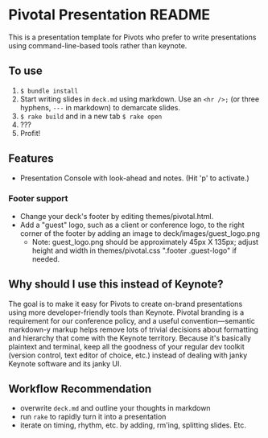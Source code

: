 # Pivotal Presentation README

This is a presentation template for Pivots who prefer to write presentations using command-line-based tools rather than keynote.

## To use
1. `$ bundle install`
2. Start writing slides in `deck.md` using markdown. Use an `<hr />;` (or three hyphens, `---` in markdown) to demarcate slides.
3. `$ rake build` and in a new tab `$ rake open`
4. ???
5. Profit!

## Features
- Presentation Console with look-ahead and notes. (Hit 'p' to activate.)

### Footer support
* Change your deck's footer by editing themes/pivotal.html.
* Add a "guest" logo, such as a client or conference logo, to the right corner of the footer by adding an image to deck/images/guest_logo.png
  * Note: guest_logo.png should be approximately 45px X 135px; adjust height and width in themes/pivotal.css ".footer .guest-logo" if needed.

## Why should I use this instead of Keynote?

The goal is to make it easy for Pivots to create on-brand presentations using more developer-friendly tools than Keynote. Pivotal branding is a requirement for our conference policy, and a useful convention—semantic markdown-y markup helps remove lots of trivial decisions about formatting and hierarchy that come with the Keynote territory. Because it's basically plaintext and terminal, keep all the goodness of your regular dev toolkit (version control, text editor of choice, etc.) instead of dealing with janky Keynote software and its janky UI.

## Workflow Recommendation
- overwrite `deck.md` and outline your thoughts in markdown
- run `rake` to rapidly turn it into a presentation
- iterate on timing, rhythm, etc. by adding, rm'ing, splitting slides. Etc.


